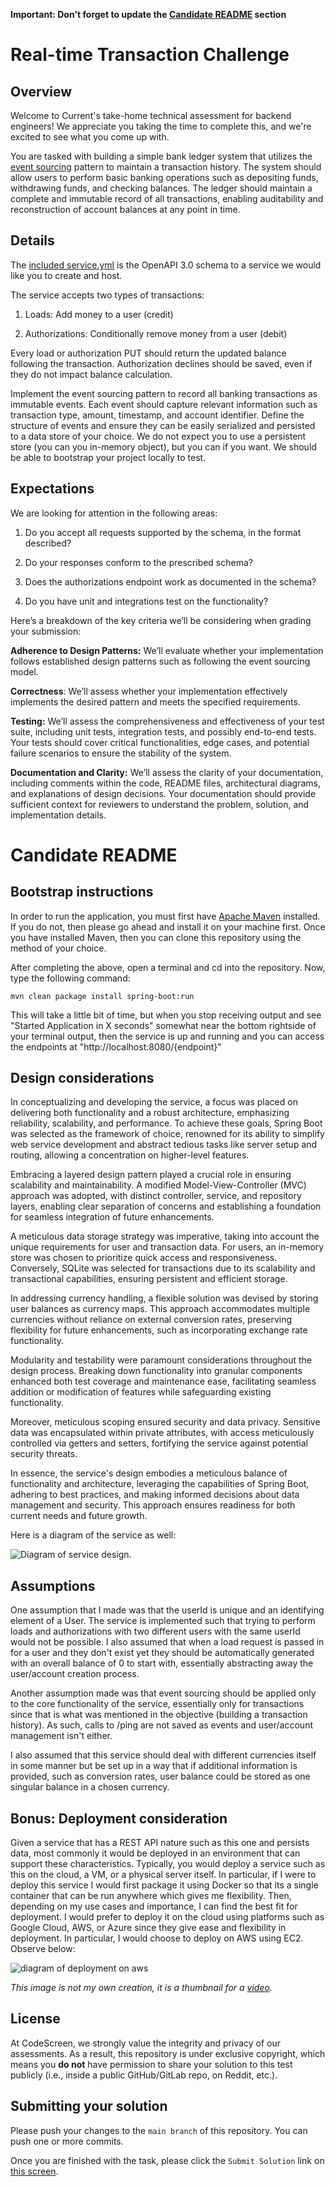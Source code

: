 **Important: Don't forget to update the [Candidate README](#candidate-readme) section**

Real-time Transaction Challenge
===============================
## Overview
Welcome to Current's take-home technical assessment for backend engineers! We appreciate you taking the time to complete this, and we're excited to see what you come up with.

You are tasked with building a simple bank ledger system that utilizes the [event sourcing](https://martinfowler.com/eaaDev/EventSourcing.html) pattern to maintain a transaction history. The system should allow users to perform basic banking operations such as depositing funds, withdrawing funds, and checking balances. The ledger should maintain a complete and immutable record of all transactions, enabling auditability and reconstruction of account balances at any point in time.

## Details
The [included service.yml](service.yml) is the OpenAPI 3.0 schema to a service we would like you to create and host.

The service accepts two types of transactions:
1) Loads: Add money to a user (credit)

2) Authorizations: Conditionally remove money from a user (debit)

Every load or authorization PUT should return the updated balance following the transaction. Authorization declines should be saved, even if they do not impact balance calculation.


Implement the event sourcing pattern to record all banking transactions as immutable events. Each event should capture relevant information such as transaction type, amount, timestamp, and account identifier.
Define the structure of events and ensure they can be easily serialized and persisted to a data store of your choice. We do not expect you to use a persistent store (you can you in-memory object), but you can if you want. We should be able to bootstrap your project locally to test.

## Expectations
We are looking for attention in the following areas:
1) Do you accept all requests supported by the schema, in the format described?

2) Do your responses conform to the prescribed schema?

3) Does the authorizations endpoint work as documented in the schema?

4) Do you have unit and integrations test on the functionality?

Here’s a breakdown of the key criteria we’ll be considering when grading your submission:

**Adherence to Design Patterns:** We’ll evaluate whether your implementation follows established design patterns such as following the event sourcing model.

**Correctness**: We’ll assess whether your implementation effectively implements the desired pattern and meets the specified requirements.

**Testing:** We’ll assess the comprehensiveness and effectiveness of your test suite, including unit tests, integration tests, and possibly end-to-end tests. Your tests should cover critical functionalities, edge cases, and potential failure scenarios to ensure the stability of the system.

**Documentation and Clarity:** We’ll assess the clarity of your documentation, including comments within the code, README files, architectural diagrams, and explanations of design decisions. Your documentation should provide sufficient context for reviewers to understand the problem, solution, and implementation details.

# Candidate README
## Bootstrap instructions
In order to run the application, you must first have [Apache Maven](https://maven.apache.org) installed. If you do not, then please go ahead and install it on your machine first. Once you have installed Maven, then you can clone this repository using the method of your choice.

After completing the above, open a terminal and cd into the repository. Now, type the following command:

```
mvn clean package install spring-boot:run
```

This will take a little bit of time, but when you stop receiving output and see "Started Application in X seconds" somewhat near the bottom rightside
of your terminal output, then the service is up and running and you can access the endpoints at "http://localhost:8080/{endpoint}"

## Design considerations

In conceptualizing and developing the service, a focus was placed on delivering both functionality and a robust architecture, emphasizing reliability, scalability, and performance. To achieve these goals, Spring Boot was selected as the framework of choice, renowned for its ability to simplify web service development and abstract tedious tasks like server setup and routing, allowing a concentration on higher-level features.

Embracing a layered design pattern played a crucial role in ensuring scalability and maintainability. A modified Model-View-Controller (MVC) approach was adopted, with distinct controller, service, and repository layers, enabling clear separation of concerns and establishing a foundation for seamless integration of future enhancements.

A meticulous data storage strategy was imperative, taking into account the unique requirements for user and transaction data. For users, an in-memory store was chosen to prioritize quick access and responsiveness. Conversely, SQLite was selected for transactions due to its scalability and transactional capabilities, ensuring persistent and efficient storage.

In addressing currency handling, a flexible solution was devised by storing user balances as currency maps. This approach accommodates multiple currencies without reliance on external conversion rates, preserving flexibility for future enhancements, such as incorporating exchange rate functionality.

Modularity and testability were paramount considerations throughout the design process. Breaking down functionality into granular components enhanced both test coverage and maintenance ease, facilitating seamless addition or modification of features while safeguarding existing functionality.

Moreover, meticulous scoping ensured security and data privacy. Sensitive data was encapsulated within private attributes, with access meticulously controlled via getters and setters, fortifying the service against potential security threats.

In essence, the service's design embodies a meticulous balance of functionality and architecture, leveraging the capabilities of Spring Boot, adhering to best practices, and making informed decisions about data management and security. This approach ensures readiness for both current needs and future growth.

Here is a diagram of the service as well:

![Diagram of service design.](images/current_arch_diagram.png)




## Assumptions

One assumption that I made was that the userId is unique and an identifying element of a User. The service is implemented such that trying to perform loads and authorizations with two different users with the same userId would not be possible. I also assumed that when a load request is passed in for a user and they don't exist yet they should be automatically generated with an overall balance of 0 to start with, essentially abstracting away the user/account creation process.

Another assumption made was that event sourcing should be applied only to the core functionality of the service, essentially only for transactions since that is what was mentioned in the objective (building a transaction history). As such, calls to /ping are not saved as events and user/account management isn't either. 

I also assumed that this service should deal with different currencies itself in some manner but be set up in a way that if additional information is provided, such as conversion rates, user balance could be stored as one singular balance in a chosen currency.


## Bonus: Deployment consideration

Given a service that has a REST API nature such as this one and persists data, most commonly it would be deployed in an environment that can support
these characteristics. Typically, you would deploy a service such as this on the cloud, a VM, or a physical server itself. In particular, if I were to
deploy this service I would first package it using Docker so that its a single container that can be run anywhere which gives me flexibility. Then, depending on my use cases and importance, I can find the best fit for deployment. I would prefer to deploy it on the cloud using platforms such as Google Cloud, AWS, or Azure since they give ease and flexibility in deployment. In particular, I would choose to deploy on AWS using EC2. Observe below:

![diagram of deployment on aws](images/aws.jpg)

*This image is not my own creation, it is a thumbnail for a [video](https://www.youtube.com/watch?app=desktop&v=z7_LdCVnCRU).*

## License

At CodeScreen, we strongly value the integrity and privacy of our assessments. As a result, this repository is under exclusive copyright, which means you **do not** have permission to share your solution to this test publicly (i.e., inside a public GitHub/GitLab repo, on Reddit, etc.). <br>

## Submitting your solution

Please push your changes to the `main branch` of this repository. You can push one or more commits. <br>

Once you are finished with the task, please click the `Submit Solution` link on <a href="https://app.codescreen.com/candidate/f0425321-3c8b-49af-91b1-12993bc5950b" target="_blank">this screen</a>.
